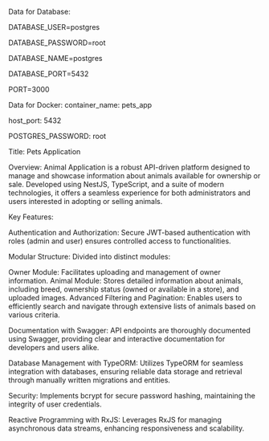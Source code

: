 Data for Database:

DATABASE_USER=postgres

DATABASE_PASSWORD=root

DATABASE_NAME=postgres

DATABASE_PORT=5432

PORT=3000

Data for Docker:
container_name: pets_app

host_port: 5432

POSTGRES_PASSWORD: root

Title: Pets Application

Overview:
Animal Application is a robust API-driven platform designed to manage and showcase information about animals available for ownership or sale. Developed using NestJS, TypeScript, and a suite of modern technologies, it offers a seamless experience for both administrators and users interested in adopting or selling animals.

Key Features:

Authentication and Authorization: Secure JWT-based authentication with roles (admin and user) ensures controlled access to functionalities.

Modular Structure: Divided into distinct modules:

Owner Module: Facilitates uploading and management of owner information.
Animal Module: Stores detailed information about animals, including breed, ownership status (owned or available in a store), and uploaded images.
Advanced Filtering and Pagination: Enables users to efficiently search and navigate through extensive lists of animals based on various criteria.

Documentation with Swagger: API endpoints are thoroughly documented using Swagger, providing clear and interactive documentation for developers and users alike.

Database Management with TypeORM: Utilizes TypeORM for seamless integration with databases, ensuring reliable data storage and retrieval through manually written migrations and entities.

Security: Implements bcrypt for secure password hashing, maintaining the integrity of user credentials.

Reactive Programming with RxJS: Leverages RxJS for managing asynchronous data streams, enhancing responsiveness and scalability.
